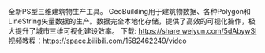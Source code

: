 全新PS型三维建筑物生产工具。
GeoBuilding用于建筑物数据、各种Polygon和LineString矢量数据的生产。数据完全本地化存储，提供了高效的可视化操作，极大提升了城市三维可视化建设效率。
下载: https://share.weiyun.com/5dAbywSl
视频教程：https://space.bilibili.com/1582462249/video
